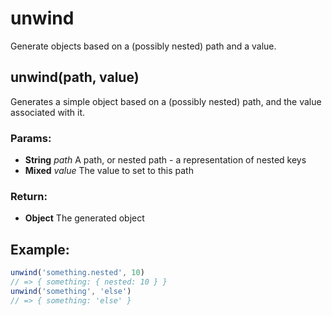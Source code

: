unwind
======

Generate objects based on a (possibly nested) path and a value.

## unwind(path, value)

Generates a simple object based on a (possibly nested) path, and the value
associated with it.

### Params:

* **String** *path* A path, or nested path - a representation of nested keys
* **Mixed** *value* The value to set to this path

### Return:

* **Object** The generated object

## Example:
```javascript
unwind('something.nested', 10)
// => { something: { nested: 10 } }
unwind('something', 'else')
// => { something: 'else' }
```
